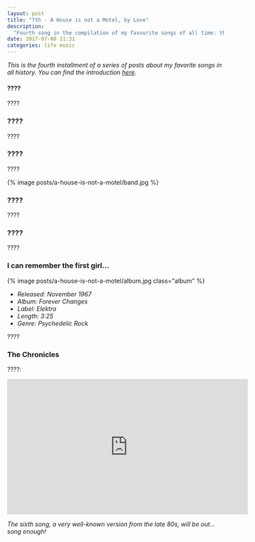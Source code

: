 ```yaml
---
layout: post
title: "7th - A House is not a Motel, by Love"
description:
  "Fourth song in the compilation of my favourite songs of all time: the oldest one, from the Summer of Love in San Francisco, was bundled in one of the best albums in history."
date: 2017-07-08 11:31
categories: life music
---
```


*This is the fourth installment of a series of posts about my favorite songs in all history. You can find the introduction [here](/a-short-music-bundle).*

#### ????

????

### ????

????

### ????

????

{% image posts/a-house-is-not-a-motel/band.jpg %}

### ????

????

### ????

????

### I can remember the first girl...

{% image posts/a-house-is-not-a-motel/album.jpg class="album" %}

* *Released: November 1967*
* *Album: Forever Changes*
* *Label: Elektra*
* *Length: 3:25*
* *Genre: Psychedelic Rock*

????

### The Chronicles

????:

<iframe width="560" height="315" src="https://www.youtube.com/embed/2Z4LNBq3WxE" frameborder="0" allowfullscreen class="youtube"></iframe>

*The sixth song, a very well-known version from the late 80s, will be out... song enough!*
